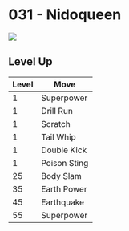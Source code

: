 # 031 - Nidoqueen
![][031]

## Level Up

Level | Move
---   | ---
  1   | Superpower
  1   | Drill Run
  1   | Scratch
  1   | Tail Whip
  1   | Double Kick
  1   | Poison Sting
 25   | Body Slam
 35   | Earth Power
 45   | Earthquake
 55   | Superpower



[031]: ../img/pokemon/031.png
